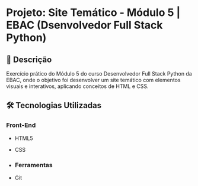# Projeto: Site Temático - Módulo 5 | EBAC (Dsenvolvedor Full Stack Python)

## 🚀 Descrição
Exercício prático do Módulo 5 do curso Desenvolvedor Full Stack Python da EBAC, onde o objetivo foi desenvolver um site temático com elementos visuais e interativos, aplicando conceitos de HTML e CSS.

## 🛠️ Tecnologias Utilizadas
### Front-End
- HTML5
- CSS

- ### Ferramentas
- Git
